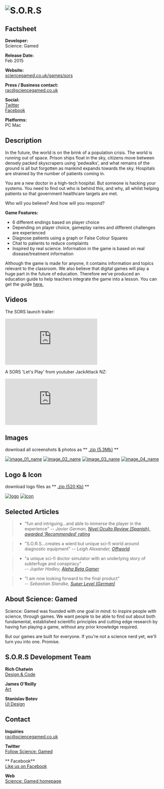 # ![S.O.R.S](assets/images/header.png)

## Factsheet

**Developer:**  
Science: Gamed

**Release Date:**  
Feb 2015

**Website:**  
[sciencegamed.co.uk/games/sors](http://www.sciencegamed.co.uk/games/sors)

**Press / Business contact:**  
[rac@sciencegamed.co.uk][contact]

**Social:**  
[Twitter][twitter]  
[Facebook][facebook]  

**Platforms:**  
PC
Mac


## Description

In the future, the world is on the brink of a population crisis. The world is running out of space. Prison ships float in the sky, citizens move between densely packed skyscrapers using 'pedwalks', and what remains of the ground is all but forgotten as mankind expands towards the sky. Hospitals are strained by the number of patients coming in.

You are a new doctor in a high-tech hospital. But someone is hacking your systems. You need to find out who is behind this, and why, all whilst helping patients so that government healthcare targets are met.

Who will you believe? And how will you respond?


**Game Features:**

- 6 different endings based on player choice
- Depending on player choice, gameplay varies and different challenges are experienced
- Diagnose patients using a graph or False Colour Squares
- Chat to patients to reduce complaints
- Inspired by real science. Information in the game is based on real disease/treatment information

Although the game is made for anyone, it contains information and topics relevant to the classroom. We also believe that digital games will play a huge part in the future of education. Therefore we've produced an education guide to help teachers integrate the game into a lesson. You can get the guide [here.](	
https://s3-eu-west-1.amazonaws.com/funsciencegames.co.uk/S.O.R.S+Education+guide+v1.0.pdf)

## Videos

The SORS launch trailer:

<iframe src="http://www.youtube.com/embed/d17Bj6N18mY?rel=0" frameborder="0" allowfullscreen></iframe>

<br>

A SORS 'Let's Play' from youtuber JackAttack NZ:
<iframe src="http://www.youtube.com/embed/jJygarIO0po?rel=0" frameborder="0" allowfullscreen></iframe>

## Images

download all screenshots & photos as ** [.zip (5.3Mb)](assets/images/images.zip "Images zip") **

[![image_01_name](assets/images/image_01.png)](assets/images/image_01.png)
[![image_02_name](assets/images/image_02.png)](assets/images/image_02.png)
[![image_03_name](assets/images/image_03.png)](assets/images/image_03.png)
[![image_04_name](assets/images/image_04.png)](assets/images/image_04.png)

## Logo & Icon

download logo files as ** [.zip (520 Kb)]( assets/images/logo.zip "Logo & Icon zip") **

[![logo](assets/images/logo.png)](assets/images/logo.png "Logo")
[![icon](assets/images/icon.png)](assets/images/icon.png "Icon")


## Selected Articles

> * "fun and intriguing...and able to immerse the player in the experience"
-- *Javier German, [Nivel Oculto Review (Spanish), awarded 'Recommended' rating](http://niveloculto.com/analisis-sors/)*


> * "S.O.R.S...creates a wierd but unique sci-fi world around diagnostic equipment"
-- *Leigh Alexander, [Offworld](http://boingboing.net/2015/07/20/medical-science-and-creepy-con.html)*


> * "a unique sci-fi doctor simulator with an underlying story of subterfuge and conspiracy"  
-- *Jupiter Hadley, [Alpha Beta Gamer](http://www.alphabetagamer.com/s-o-r-s-game-jam-build-download/)*


> * "I am now looking forward to the final product"  
-- *Sebastian Standke, [Super Level (German)](http://superlevel.de/spiele/indie-spiele/alphalevel-s-o-r-s/)*


## About Science: Gamed

Science: Gamed was founded with one goal in mind: to inspire people with science, through games. We want people to be able to find out about both fundamental, established scientific principles and cutting edge research by having fun playing a game, without any prior knowledge required.

But our games are built for everyone. If you're not a science nerd yet, we'll turn you into one. Promise.

## S.O.R.S Development Team

**Rich Chatwin**  
[Design & Code](http://www.sciencegamed.co.uk/about.html)

**James O'Reilly**  
[Art](http://www.james-oreilly.com/)

**Stanislav Botev**  
[UI Design](http://thecarbonconcept.com/)

## Contact

**Inquiries**  
[rac@sciencegamed.co.uk][contact]

**Twitter**  
[Follow Science: Gamed][twitter]

** Facebook**  
[Like us on Facebook][facebook]

**Web**  
[Science: Gamed homepage](http://www.sciencegamed.co.uk/)

<!--- =====================================================================  -->
<!--- Referenced links -->

[homepage]:sciencegamed.co.uk "Science: Gamed"

[contact]: mailto:rac@sciencegamed.co.uk

<!--- Social -->

[twitter]: https://twitter.com/ScienceGamed
[facebook]: https://facebook.com/Science-Gamed
[skype]: callto:companyskypename

<!--- Projects  -->

[S.O.R.S]: sciencegamed.co.uk/games/sors
